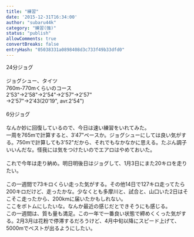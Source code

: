 ```yaml
---
title: "練習"
date: '2015-12-31T16:34:00'
author: "subaru44k"
category: "練習(強)"
status: "publish"
allowComments: true
convertBreaks: false
entryHash: "05038331a0898408d3c733f49b33dfd0"
---
```

24分ジョグ<br>
<br>
ジョグシュー、タイツ<br>
760m-770mくらいのコース<br>
2'53"→2'58"→2'54"→2'57"→2'57"<br>
→2'57"→2'43(20'19", avr.2'54")<br>
<br>
6分ジョグ<br>
<br>
なんか妙に回復しているので、今日は速い練習をいれてみた。<br>
一周を765mで計算すると、3'47"ペースか。ジョグシューにしては良い気がする。750mで計算しても3'52"だから、それでもなかなかに思える。たぶん調子いいんだな。怪我には気をつけたいのでエアロはやめておいた。<br>
<br>
これで今年は走り納め。明日明後日はジョグして、1月3日にまた20キロを走りたい。<br>
<br>
この一週間で73キロくらい走った気がする。その他14日で127キロ走ってたら200キロだけど、走ったかな。少なくとも多摩川と、試合と、山口いた2日はそこそこ走ったから、200kmに届いたかもしれない。<br>
ここをボトムにしたいな。なんか最近の感じだとできそうにも感じる。<br>
この一週間は、質も量も満足。この一年で一番良い状態で締めくくった気がする。2月3月は花粉で停滞するだろうけど、4月中旬以降にスピード上げて、5000mでベストが出るようにしたい。
